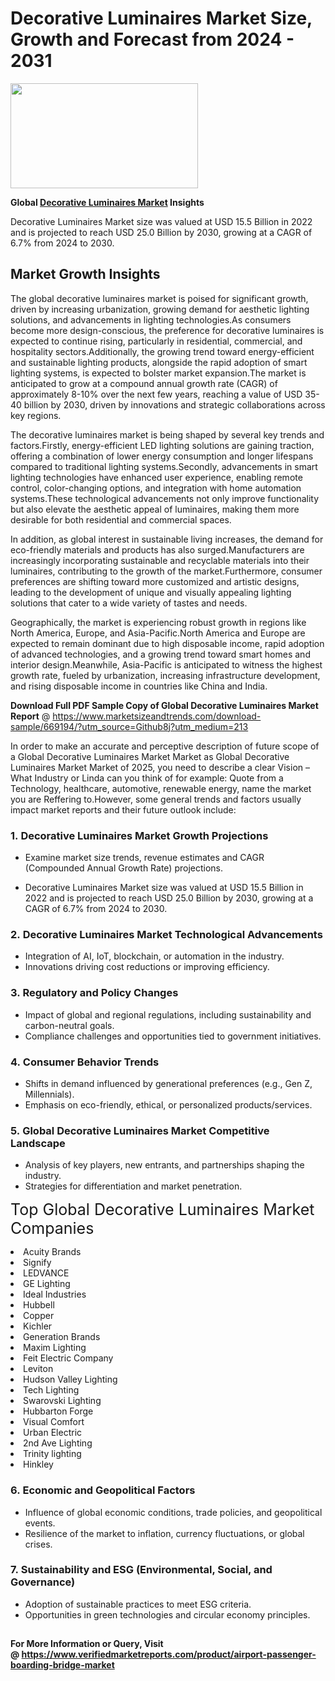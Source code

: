 <H1>Decorative Luminaires Market Size, Growth and Forecast from 2024 - 2031</H1><img class="aligncenter size-medium wp-image-584254" src="https://thirdeyenews.in/wp-content/uploads/2024/09/Global-Market-Research-300x168.jpeg" alt="" width="300" height="168" /><p><strong>Global&nbsp;<a href="https://www.marketsizeandtrends.com/download-sample/669194/?utm_source=Github8j?utm_medium=213">Decorative Luminaires Market</a> Insights</strong></p><p>Decorative Luminaires Market size was valued at USD 15.5 Billion in 2022 and is projected to reach USD 25.0 Billion by 2030, growing at a CAGR of 6.7% from 2024 to 2030.</p><p><h2>Market Growth Insights</h2> <p>The global decorative luminaires market is poised for significant growth, driven by increasing urbanization, growing demand for aesthetic lighting solutions, and advancements in lighting technologies.As consumers become more design-conscious, the preference for decorative luminaires is expected to continue rising, particularly in residential, commercial, and hospitality sectors.Additionally, the growing trend toward energy-efficient and sustainable lighting products, alongside the rapid adoption of smart lighting systems, is expected to bolster market expansion.The market is anticipated to grow at a compound annual growth rate (CAGR) of approximately 8-10% over the next few years, reaching a value of USD 35-40 billion by 2030, driven by innovations and strategic collaborations across key regions.</p> <p>The decorative luminaires market is being shaped by several key trends and factors.Firstly, energy-efficient LED lighting solutions are gaining traction, offering a combination of lower energy consumption and longer lifespans compared to traditional lighting systems.Secondly, advancements in smart lighting technologies have enhanced user experience, enabling remote control, color-changing options, and integration with home automation systems.These technological advancements not only improve functionality but also elevate the aesthetic appeal of luminaires, making them more desirable for both residential and commercial spaces.</p> <p>In addition, as global interest in sustainable living increases, the demand for eco-friendly materials and products has also surged.Manufacturers are increasingly incorporating sustainable and recyclable materials into their luminaires, contributing to the growth of the market.Furthermore, consumer preferences are shifting toward more customized and artistic designs, leading to the development of unique and visually appealing lighting solutions that cater to a wide variety of tastes and needs.</p> <p>Geographically, the market is experiencing robust growth in regions like North America, Europe, and Asia-Pacific.North America and Europe are expected to remain dominant due to high disposable income, rapid adoption of advanced technologies, and a growing trend toward smart homes and interior design.Meanwhile, Asia-Pacific is anticipated to witness the highest growth rate, fueled by urbanization, increasing infrastructure development, and rising disposable income in countries like China and India.</p> <p><span class=""><strong>Download Full PDF Sample Copy of Global Decorative Luminaires Market Report</strong> @ <a href="https://www.marketsizeandtrends.com/download-sample/669194/?utm_source=Github8j?utm_medium=213" target="_blank">https://www.marketsizeandtrends.com/download-sample/669194/?utm_source=Github8j?utm_medium=213</a></span></p><p>In order to make an accurate and perceptive description of future scope of a Global&nbsp;Decorative Luminaires Market Market as Global&nbsp;Decorative Luminaires Market Market of 2025, you need to describe a clear Vision &ndash; What Industry or Linda can you think of for example: Quote from a Technology, healthcare, automotive, renewable energy, name the market you are Reffering to.However, some general trends and factors usually impact market reports and their future outlook include:</p><h3>1.&nbsp;<strong>Decorative Luminaires Market Growth Projections</strong></h3><ul><li>Examine market size trends, revenue estimates and CAGR (Compounded Annual Growth Rate) projections.</li><li><p>Decorative Luminaires Market size was valued at USD 15.5 Billion in 2022 and is projected to reach USD 25.0 Billion by 2030, growing at a CAGR of 6.7% from 2024 to 2030.</p></li></ul><h3>2.&nbsp;<strong>Decorative Luminaires Market Technological Advancements</strong></h3><ul><li>Integration of AI, IoT, blockchain, or automation in the industry.</li><li>Innovations driving cost reductions or improving efficiency.</li></ul><h3>3.&nbsp;<strong>Regulatory and Policy Changes</strong></h3><ul><li>Impact of global and regional regulations, including sustainability and carbon-neutral goals.</li><li>Compliance challenges and opportunities tied to government initiatives.</li></ul><h3>4.&nbsp;<strong>Consumer Behavior Trends</strong></h3><ul><li>Shifts in demand influenced by generational preferences (e.g., Gen Z, Millennials).</li><li>Emphasis on eco-friendly, ethical, or personalized products/services.</li></ul><h3>5.&nbsp;<strong>Global Decorative Luminaires Market Competitive Landscape</strong></h3><ul><li>Analysis of key players, new entrants, and partnerships shaping the industry.</li><li>Strategies for differentiation and market penetration.</li></ul><p data-pm-slice="1 1 []"><span style="color: inherit; font-family: inherit; font-size: 25px;">Top Global Decorative Luminaires Market Companies</span></p><div class="" data-test-id=""><p><li>Acuity Brands</li><li> Signify</li><li> LEDVANCE</li><li> GE Lighting</li><li> Ideal Industries</li><li> Hubbell</li><li> Copper</li><li> Kichler</li><li> Generation Brands</li><li> Maxim Lighting</li><li> Feit Electric Company</li><li> Leviton</li><li> Hudson Valley Lighting</li><li> Tech Lighting</li><li> Swarovski Lighting</li><li> Hubbarton Forge</li><li> Visual Comfort</li><li> Urban Electric</li><li> 2nd Ave Lighting</li><li> Trinity lighting</li><li> Hinkley</li></p></div><h3>6.&nbsp;<strong>Economic and Geopolitical Factors</strong></h3><ul><li>Influence of global economic conditions, trade policies, and geopolitical events.</li><li>Resilience of the market to inflation, currency fluctuations, or global crises.</li></ul><h3>7.&nbsp;<strong>Sustainability and ESG (Environmental, Social, and Governance)</strong></h3><ul><li>Adoption of sustainable practices to meet ESG criteria.</li><li>Opportunities in green technologies and circular economy principles.</li></ul><h2><strong style="font-size: 14px;">For More Information or Query, Visit @&nbsp;</strong><a style="background-color: #ffffff; font-size: 14px;" href="https://www.marketsizeandtrends.com/report/decorative-luminaires-market/" target="_blank">https://www.verifiedmarketreports.com/product/airport-passenger-boarding-bridge-market</a></h2>